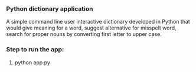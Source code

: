 ### Python dictionary application
A simple command line user interactive dictionary developed in Python
that would give meaning for a word, suggest alternative for misspelt word,
search for proper nouns by converting first letter to upper case.

### Step to run the app:
1. python app.py
